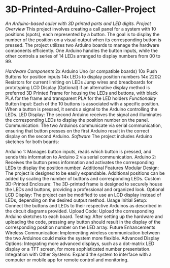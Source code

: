 # 3D-Printed-Arduino-Caller-Project
*An Arduino-based caller with 3D printed parts and LED digits.*
*Project Overview*
This project involves creating a call panel for a system with 10 positions (spots), each represented by a button. The goal is to display the number of the position on a visual output when its corresponding button is pressed. The project utilizes two Arduino boards to manage the hardware components efficiently. One Arduino handles the button inputs, while the other controls a series of 14 LEDs arranged to display numbers from 00 to 99.

*Hardware Components*
2x Arduino Uno (or compatible boards)
10x Push Buttons for position inputs
14x LEDs to display position numbers
14x 220Ω Resistors for current limiting on LEDs
Jump wires and breadboards for prototyping
LCD Display (Optional) if an alternative display method is preferred
3D Printed Frame for housing the LEDs and buttons, with black PLA for the frame and transparent PLA for the LED holders
*Functionality*
Button Input: Each of the 10 buttons is associated with a specific position. When a button is pressed, it sends a signal to the Arduino controlling the LEDs.
LED Display: The second Arduino receives the signal and illuminates the corresponding LEDs to display the position number on the panel.
Communication: The two Arduinos communicate via serial communication, ensuring that button presses on the first Arduino result in the correct display on the second Arduino.
*Software*
The project includes Arduino sketches for both boards:

Arduino 1: Manages button inputs, reads which button is pressed, and sends this information to Arduino 2 via serial communication.
Arduino 2: Receives the button press information and activates the corresponding LEDs to display the position number.
Additional Features
Modular Design: The project is designed to be easily expandable. Additional positions can be added by scaling the number of buttons and corresponding LEDs.
Custom 3D-Printed Enclosure: The 3D-printed frame is designed to securely house the LEDs and buttons, providing a professional and organized look.
Optional LCD Display: The project can be modified to use an LCD display instead of LEDs, depending on the desired output method.
Usage
Initial Setup: Connect the buttons and LEDs to their respective Arduinos as described in the circuit diagrams provided.
Upload Code: Upload the corresponding Arduino sketches to each board.
Testing: After setting up the hardware and uploading the code, pressing any button should result in the display of the corresponding position number on the LED array.
Future Enhancements
Wireless Communication: Implementing wireless communication between the two Arduinos could make the system more flexible.
Advanced Display Options: Integrating more advanced displays, such as a dot-matrix LED display or a TFT screen, for more sophisticated number presentation.
Integration with Other Systems: Expand the system to interface with a computer or mobile app for remote control and monitoring.
